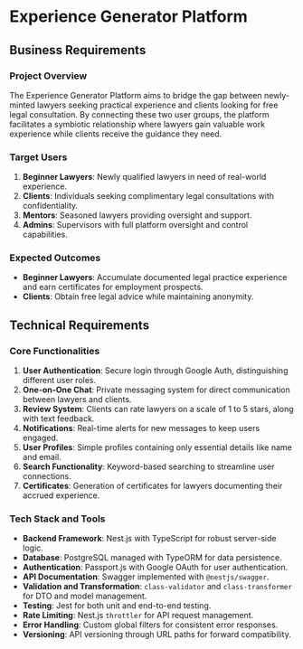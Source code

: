 # Experience Generator Platform

## Business Requirements

### Project Overview
The Experience Generator Platform aims to bridge the gap between newly-minted lawyers seeking practical experience and clients looking for free legal consultation. By connecting these two user groups, the platform facilitates a symbiotic relationship where lawyers gain valuable work experience while clients receive the guidance they need.

### Target Users
1. **Beginner Lawyers**: Newly qualified lawyers in need of real-world experience.
2. **Clients**: Individuals seeking complimentary legal consultations with confidentiality.
3. **Mentors**: Seasoned lawyers providing oversight and support.
4. **Admins**: Supervisors with full platform oversight and control capabilities.

### Expected Outcomes
- **Beginner Lawyers**: Accumulate documented legal practice experience and earn certificates for employment prospects.
- **Clients**: Obtain free legal advice while maintaining anonymity.

## Technical Requirements

### Core Functionalities
1. **User Authentication**: Secure login through Google Auth, distinguishing different user roles.
2. **One-on-One Chat**: Private messaging system for direct communication between lawyers and clients.
3. **Review System**: Clients can rate lawyers on a scale of 1 to 5 stars, along with text feedback.
4. **Notifications**: Real-time alerts for new messages to keep users engaged.
5. **User Profiles**: Simple profiles containing only essential details like name and email.
6. **Search Functionality**: Keyword-based searching to streamline user connections.
7. **Certificates**: Generation of certificates for lawyers documenting their accrued experience.

### Tech Stack and Tools
- **Backend Framework**: Nest.js with TypeScript for robust server-side logic.
- **Database**: PostgreSQL managed with TypeORM for data persistence.
- **Authentication**: Passport.js with Google OAuth for user authentication.
- **API Documentation**: Swagger implemented with `@nestjs/swagger`.
- **Validation and Transformation**: `class-validator` and `class-transformer` for DTO and model management.
- **Testing**: Jest for both unit and end-to-end testing.
- **Rate Limiting**: Nest.js `throttler` for API request management.
- **Error Handling**: Custom global filters for consistent error responses.
- **Versioning**: API versioning through URL paths for forward compatibility.
